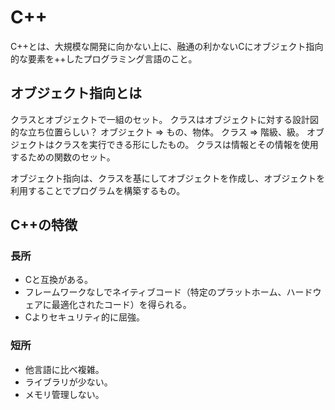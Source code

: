 # C++

C++とは、大規模な開発に向かない上に、融通の利かないCにオブジェクト指向的な要素を++したプログラミング言語のこと。

## オブジェクト指向とは

クラスとオブジェクトで一組のセット。
クラスはオブジェクトに対する設計図的な立ち位置らしい？
オブジェクト => もの、物体。
クラス => 階級、級。
オブジェクトはクラスを実行できる形にしたもの。
クラスは情報とその情報を使用するための関数のセット。

オブジェクト指向は、クラスを基にしてオブジェクトを作成し、オブジェクトを利用することでプログラムを構築するもの。

## C++の特徴

### 長所

- Cと互換がある。
- フレームワークなしでネイティブコード（特定のプラットホーム、ハードウェアに最適化されたコード）を得られる。
- Cよりセキュリティ的に屈強。

### 短所

- 他言語に比べ複雑。
- ライブラリが少ない。
- メモリ管理しない。
